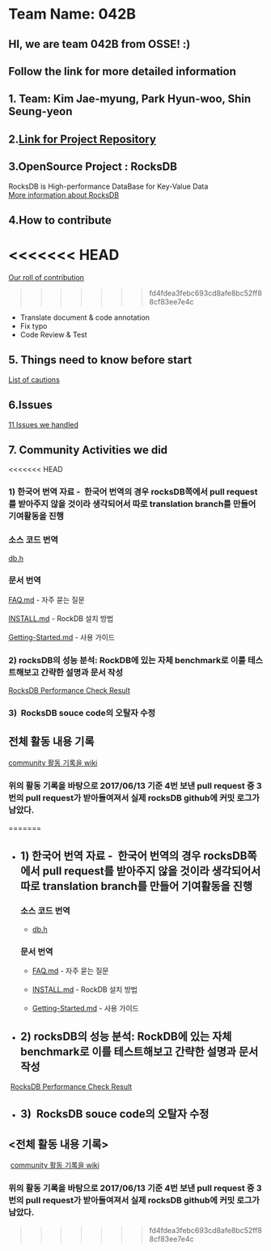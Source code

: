 # Team Name: 042B
## HI, we are team 042B from OSSE! :)
## Follow the link for more detailed information 

## 1. Team: Kim Jae-myung, Park Hyun-woo, Shin Seung-yeon
## 2.[Link for Project Repository](https://github.com/17-1-SKKU-OSS/rocksdb)

## 3.OpenSource Project : RocksDB
RocksDB is High-performance DataBase for Key-Value Data <br/>
[More information about RocksDB](https://github.com/17-1-SKKU-OSS/rocksdb/wiki/%EC%84%A0%EC%A0%95-%EC%98%A4%ED%94%88%EC%86%8C%EC%8A%A4-%ED%94%84%EB%A1%9C%EC%A0%9D%ED%8A%B8)

## 4.How to contribute
<<<<<<< HEAD
=======
[Our roll of contribution](https://github.com/17-1-SKKU-OSS/rocksdb/wiki/커뮤니티-활동-방안)
>>>>>>> fd4fdea3febc693cd8afe8bc52ff88cf83ee7e4c
- Translate document & code annotation 
- Fix typo
- Code Review & Test <br/>

## 5. Things need to know before start
[List of cautions](https://github.com/17-1-SKKU-OSS/rocksdb/wiki/%EC%A3%BC%EC%9D%98%EC%82%AC%ED%95%AD)

## 6.Issues
[11 Issues we handled](https://github.com/17-1-SKKU-OSS/rocksdb/issues)

## 7. Community Activities we did
<<<<<<< HEAD
### 1) 한국어 번역 자료 -  한국어 번역의 경우 rocksDB쪽에서 pull request를 받아주지 않을 것이라 생각되어서 따로 translation branch를 만들어 기여활동을 진행
### 소스 코드 번역 
[db.h](translate_doc/Kor/db_h.txt)
### 문서 번역
[FAQ.md](translate_doc/Kor/faq.md) - 자주 묻는 질문<br/><br/>
[INSTALL.md](translate_doc/Kor/INSTALL.md) - RockDB 설치 방법<br/><br/>
[Getting-Started.md](translate_doc/Kor/getting-started.md) - 사용 가이드

### 2) rocksDB의 성능 분석: RockDB에 있는 자체 benchmark로 이를 테스트해보고 간략한 설명과 문서 작성
[RocksDB Performance Check Result](https://github.com/17-1-SKKU-OSS/rocksdb/wiki/성능-분석-방법-및-결과)
  
### 3)  RocksDB souce code의 오탈자 수정
  
## 전체 활동 내용 기록 <br/>
[community 활동 기록을 wiki](https://github.com/17-1-SKKU-OSS/rocksdb/wiki/%ED%99%9C%EB%8F%99-%EA%B8%B0%EB%A1%9D) 
### 위의 활동 기록을 바탕으로 2017/06/13 기준 4번 보낸 pull request 중 3번의 pull request가 받아들여져서 실제 rocksDB github에 커밋 로그가 남았다.
=======
 - ## 1) 한국어 번역 자료 -  한국어 번역의 경우 rocksDB쪽에서 pull request를 받아주지 않을 것이라 생각되어서 따로 translation branch를 만들어 기여활동을 진행
   ### 소스 코드 번역 
   - [db.h](translate_doc/Kor/db_h.txt)
   ### 문서 번역
   - [FAQ.md](translate_doc/Kor/faq.md) - 자주 묻는 질문<br/><br/>
   - [INSTALL.md](translate_doc/Kor/INSTALL.md) - RockDB 설치 방법<br/><br/>
   - [Getting-Started.md](translate_doc/Kor/getting-started.md) - 사용 가이드

 - ## 2) rocksDB의 성능 분석: RockDB에 있는 자체 benchmark로 이를 테스트해보고 간략한 설명과 문서 작성
  [RocksDB Performance Check Result](https://github.com/17-1-SKKU-OSS/rocksdb/wiki/성능-분석-방법-및-결과)
  
 - ## 3)  RocksDB souce code의 오탈자 수정
  
 ## <전체 활동 내용 기록> <br/>
  [community 활동 기록을 wiki](https://github.com/17-1-SKKU-OSS/rocksdb/wiki/%ED%99%9C%EB%8F%99-%EA%B8%B0%EB%A1%9D) <br/>
 ### 위의 활동 기록을 바탕으로 2017/06/13 기준 4번 보낸 pull request 중 3번의 pull request가 받아들여져서 실제 rocksDB github에 커밋 로그가 남았다.
>>>>>>> fd4fdea3febc693cd8afe8bc52ff88cf83ee7e4c

